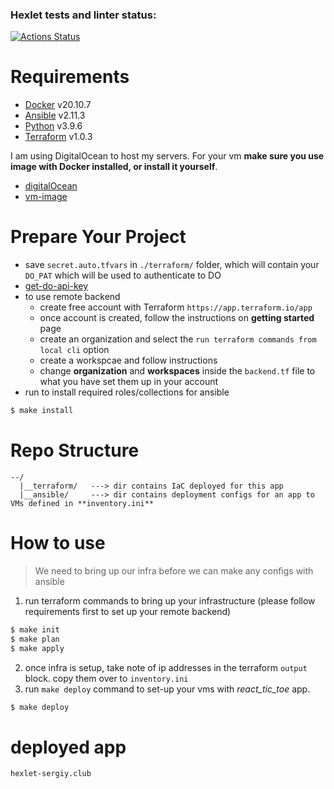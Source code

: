 ### Hexlet tests and linter status:
[![Actions Status](https://github.com/FominSergiy/devops-for-programmers-project-lvl3/workflows/hexlet-check/badge.svg)](https://github.com/FominSergiy/devops-for-programmers-project-lvl3/actions)

# Requirements

- [Docker](https://www.docker.com/get-started) v20.10.7
- [Ansible](https://docs.ansible.com/ansible/latest/installation_guide/intro_installation.html) v2.11.3
- [Python](https://www.python.org/downloads/) v3.9.6
- [Terraform](https://www.terraform.io/downloads.html) v1.0.3

I am using DigitalOcean to host my servers. For your vm **make sure you use image with Docker installed, or install it yourself**.
- [digitalOcean](https://www.digitalocean.com/)
- [vm-image](https://marketplace.digitalocean.com/apps/docker)

# Prepare Your Project


- save `secret.auto.tfvars` in `./terraform/` folder, which will contain your `DO_PAT` which will be used to authenticate to DO
- [get-do-api-key](https://hostlaunch.io/docs/how-to-get-a-digitalocean-api-key/)
- to use remote backend
    - create free account with Terraform `https://app.terraform.io/app`
    - once account is created, follow the instructions on **getting started** page
    - create an organization and select the `run terraform commands from local cli` option
    - create a workspcae and follow instructions
    - change **organization** and **workspaces** inside the `backend.tf` file to what you have set them up in your account
- run to install required roles/collections for ansible

```bash
$ make install
```

# Repo Structure

```
--/
  |__terraform/   ---> dir contains IaC deployed for this app
  |__ansible/     ---> dir contains deployment configs for an app to VMs defined in **inventory.ini**

```

# How to use

> We need to bring up our infra before we can make any configs with ansible

1. run terraform commands to bring up your infrastructure (please follow requirements first to set up your remote backend)

```bash
$ make init
$ make plan
$ make apply
```
2. once infra is setup, take note of ip addresses in the terraform `output` block. copy them over to `inventory.ini`
3. run `make deploy` command to set-up your vms with *react_tic_toe* app.

```bash
$ make deploy
```

# deployed app

`hexlet-sergiy.club`